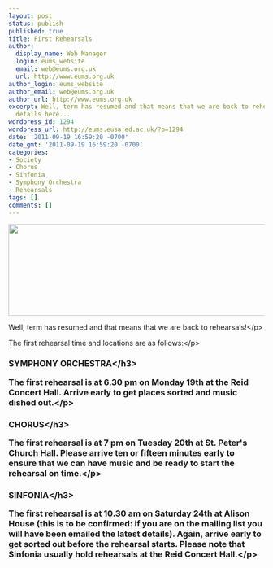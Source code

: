 ```yaml
---
layout: post
status: publish
published: true
title: First Rehearsals
author:
  display_name: Web Manager
  login: eums_website
  email: web@eums.org.uk
  url: http://www.eums.org.uk
author_login: eums_website
author_email: web@eums.org.uk
author_url: http://www.eums.org.uk
excerpt: Well, term has resumed and that means that we are back to rehearsals! Find
  details here...
wordpress_id: 1294
wordpress_url: http://eums.eusa.ed.ac.uk/?p=1294
date: '2011-09-19 16:59:20 -0700'
date_gmt: '2011-09-19 16:59:20 -0700'
categories:
- Society
- Chorus
- Sinfonia
- Symphony Orchestra
- Rehearsals
tags: []
comments: []
---
```

<p><img src="http:&#47;&#47;eums.eusa.ed.ac.uk&#47;wp-content&#47;uploads&#47;build&#47;events.jpg" alt="" width="620" height="180" &#47;></p>
<p>Well, term has resumed and that means that we are back to rehearsals!<&#47;p></p>
<p>The first rehearsal time and locations are as follows:<&#47;p></p>
<h3>SYMPHONY ORCHESTRA<&#47;h3></p>
<p>The first rehearsal is at 6.30 pm on Monday 19th at the Reid Concert Hall. Arrive early to get places sorted and music dished out.<&#47;p></p>
<h3>CHORUS<&#47;h3></p>
<p>The first rehearsal is at 7 pm on Tuesday 20th at St. Peter's Church Hall. Please arrive ten or fifteen minutes early to ensure that we can have music and be ready to start the rehearsal on time.<&#47;p></p>
<h3>SINFONIA<&#47;h3></p>
<p>The first rehearsal is at 10.30 am on Saturday 24th at Alison House (this is to be confirmed: if you are on the mailing list you will have been emailed the latest details). Again, arrive early to get sorted out before the rehearsal starts. Please note that Sinfonia usually hold rehearsals at the Reid Concert Hall.<&#47;p></p>
